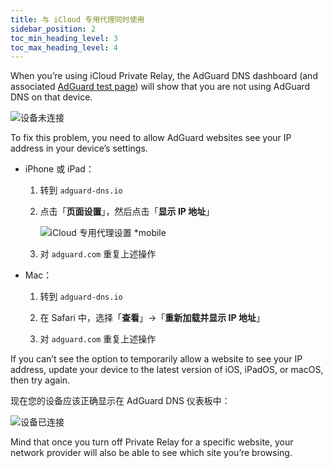 ```yaml
---
title: 与 iCloud 专用代理同时使用
sidebar_position: 2
toc_min_heading_level: 3
toc_max_heading_level: 4
---
```


When you’re using iCloud Private Relay, the AdGuard DNS dashboard (and associated [AdGuard test page](https://adguard.com/test.html)) will show that you are not using AdGuard DNS on that device.

![设备未连接](https://cdn.adtidy.org/content/kb/dns/private/solving_problems/icloud_private_relay/device-not-connected.jpeg)

To fix this problem, you need to allow AdGuard websites see your IP address in your device’s settings.

- iPhone 或 iPad：

    1. 转到 `adguard-dns.io`

    1. 点击「**页面设置**」，然后点击「**显示 IP 地址**」

        ![iCloud 专用代理设置 *mobile](https://cdn.adtidy.org/content/kb/dns/private/solving_problems/icloud_private_relay/icloudpr.jpg)

    1. 对 `adguard.com` 重复上述操作

- Mac：

    1. 转到 `adguard-dns.io`

    1. 在 Safari 中，选择「**查看**」→「**重新加载并显示 IP 地址**」

    1. 对 `adguard.com` 重复上述操作

If you can’t see the option to temporarily allow a website to see your IP address, update your device to the latest version of iOS, iPadOS, or macOS, then try again.

现在您的设备应该正确显示在 AdGuard DNS 仪表板中：

![设备已连接](https://cdn.adtidy.org/content/kb/dns/private/solving_problems/icloud_private_relay/device-connected.jpeg)

Mind that once you turn off Private Relay for a specific website, your network provider will also be able to see which site you’re browsing.
